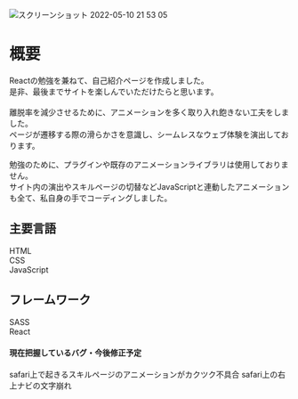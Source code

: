 ![スクリーンショット 2022-05-10 21 53 05](https://user-images.githubusercontent.com/96303806/167634741-7584169b-2bd2-4dd6-9d83-417f7bd2eba2.png)


<h1>概要</h1>

Reactの勉強を兼ねて、自己紹介ページを作成しました。<br>
是非、最後までサイトを楽しんでいただけたらと思います。<br>
<br>
離脱率を減少させるために、アニメーションを多く取り入れ飽きない工夫をしました。<br>
ページが遷移する際の滑らかさを意識し、シームレスなウェブ体験を演出しております。

勉強のために、プラグインや既存のアニメーションライブラリは使用しておりません。<br>
サイト内の演出やスキルページの切替などJavaScriptと連動したアニメーションも全て、私自身の手でコーディングしました。

<h2>主要言語</h2>
HTML<br/>
CSS<br/>
JavaScript
<h2>フレームワーク</h3>
SASS<br/>
React

<h4>現在把握しているバグ・今後修正予定</h4>
safari上で起きるスキルページのアニメーションがカクツク不具合
safari上の右上ナビの文字崩れ
